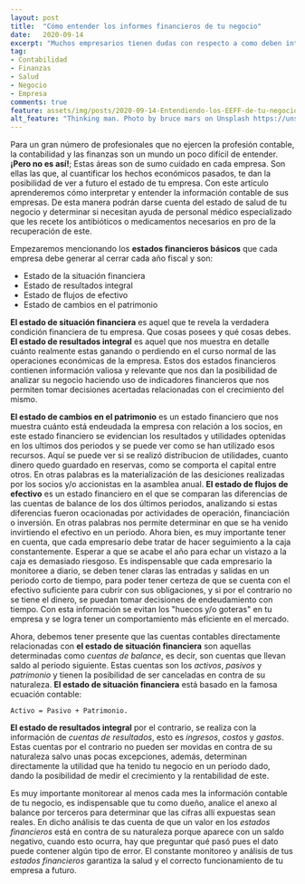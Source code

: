 ```yaml
---
layout: post
title:  "Cómo entender los informes financieros de tu negocio"
date:   2020-09-14
excerpt: "Muchos empresarios tienen dudas con respecto a como deben interpretar los Estados Financieros que el contador les pasa cada mes, en este artículo descubriremos como analizar el estado de situación financiera, de resultados integral, de flujos de efectivo y el de cambios en el patrimonio."
tag:
- Contabilidad
- Finanzas
- Salud
- Negocio
- Empresa
comments: true
feature: assets/img/posts/2020-09-14-Entendiendo-los-EEFF-de-tu-negocio.md
alt_feature: "Thinking man. Photo by bruce mars on Unsplash https://unsplash.com/photos/xj8qrWvuOEs"
---
```


Para un gran número de profesionales que no ejercen la profesión contable,
la contabilidad y las finanzas
son un mundo un poco difícil de entender. **¡Pero no es así!**;
Estas áreas son de sumo cuidado en cada empresa. Son ellas las que,
al cuantificar los hechos económicos pasados, te dan la posibilidad
de ver a futuro el estado de tu empresa.
Con este artículo aprenderemos cómo interpretar y entender la información contable de sus empresas.
De esta manera podrán darse cuenta del estado de salud de tu negocio y
determinar si necesitan ayuda de personal médico especializado que les recete
los antibióticos o medicamentos necesarios en pro de la recuperación de este.

Empezaremos mencionando los **estados financieros básicos** que cada empresa debe
generar al cerrar cada año fiscal y son:

* Estado de la situación financiera
* Estado de resultados integral
* Estado de flujos de efectivo
* Estado de cambios en el patrimonio

**El estado de situación financiera** es aquel que te revela la verdadera condición
financiera de tu empresa. Que cosas posees y qué cosas debes.
**El estado de resultados integral** es aquel que nos muestra en detalle cuánto
realmente estas ganando o perdiendo en el curso normal de las operaciones económicas
de la empresa. Estos dos estados financieros contienen información valiosa y relevante
que nos dan la posibilidad de analizar su negocio haciendo uso de indicadores financieros
que nos permiten tomar decisiones acertadas relacionadas con el crecimiento del mismo.

**El estado de cambios en el patrimonio** es un estado financiero que nos muestra cuánto
está endeudada la empresa con relación a los socios, en este estado financiero se evidencian
los resultados y utilidades optenidas en los ultimos dos periodos y se puede ver como se han
utilizado esos recursos. Aquí se puede ver si se realizó distribucion de utilidades,
cuanto dinero quedo guardado en reservas, como se comporta el capital entre otros.
En otras palabras es la materialización de las desiciones realizadas por los socios y/o accionistas
en la asamblea anual.
**El estado de flujos de efectivo** es un estado financiero en el que se  comparan las diferencias de las
cuentas de balance de los dos últimos periodos, analizando si estas diferencias fueron ocacionadas
por actividades de operación, financiación o inversión. En otras palabras nos permite determinar
en que se ha venido invirtiendo el efectivo en un periodo.
Ahora bien, es muy importante tener en cuenta, que cada empresario debe tratar de hacer seguimiento a la caja constantemente.
Esperar a que se acabe el año para echar un vistazo a la caja es demasiado riesgoso.
Es indispensable que cada empresario la monitoree a diario,
se deben tener claras las entradas y salidas en un periodo corto de tiempo, para poder tener certeza
de que se cuenta con el efectivo suficiente para cubrir con sus obligaciones, y si por el contrario no se
tiene el dinero, se puedan tomar decisiones de endeudamiento con tiempo. Con esta información se evitan los
"huecos y/o goteras" en tu empresa y se logra tener un comportamiento más eficiente en el mercado.

Ahora, debemos tener presente que las cuentas contables directamente relacionadas
con **el estado de situación financiera** son aquellas determinadas como *cuentas de balance*,
es decir, son cuentas que llevan saldo al periodo siguiente. Estas cuentas son los
*activos*, *pasivos* y *patrimonio* y tienen la posibilidad de ser canceladas
en contra de su naturaleza. **El estado de situación financiera** está basado en la famosa ecuación contable:

```
Activo = Pasivo + Patrimonio.
```

**El estado de resultados integral** por el contrario, se realiza con la información de
*cuentas de resultados*, esto es *ingresos*, *costos* y *gastos*. Estas cuentas por el contrario
no pueden ser movidas en contra de su naturaleza salvo unas pocas excepciones, además,
determinan directamente la utilidad que ha tenido tu negocio en un periodo dado, dando la posibilidad
de medir el crecimiento y la rentabilidad de este.

Es muy importante monitorear al menos cada mes la información contable de tu negocio, es indispensable
que tu como dueño, analice el anexo al balance por terceros para determinar que las cifras allí expuestas
sean reales.
En dicho análisis te das cuenta de que un valor en los *estados financieros* está en contra de
su naturaleza porque aparece con un saldo negativo, cuando esto ocurra, hay que preguntar
qué pasó pues el dato puede contener algún tipo de error. El constante monitoreo y análisis
de tus *estados financieros* garantiza la salud y el correcto funcionamiento de tu empresa a futuro.
